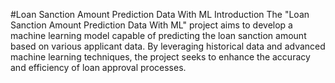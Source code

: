 #Loan Sanction Amount Prediction Data With ML
Introduction
The "Loan Sanction Amount Prediction Data With ML" project aims to develop a machine learning model capable of predicting the loan sanction amount based on various applicant data. By leveraging historical data and advanced machine learning techniques, the project seeks to enhance the accuracy and efficiency of loan approval processes.
